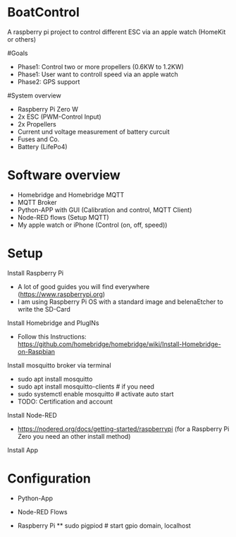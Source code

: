 # BoatControl
A raspberry pi project to control different ESC via an apple watch (HomeKit or others)

#Goals
* Phase1: Control two or more propellers (0.6KW to 1.2KW)
* Phase1: User want to controll speed via an apple watch
* Phase2: GPS support

#System overview
* Raspberry Pi Zero W
* 2x ESC (PWM-Control Input)
* 2x Propellers
* Current und voltage measurement of battery curcuit
* Fuses and Co.
* Battery (LifePo4)

# Software overview
* Homebridge and Homebridge MQTT
* MQTT Broker
* Python-APP with GUI (Calibration and control, MQTT Client)
* Node-RED flows (Setup MQTT)
* My apple watch or iPhone (Control (on, off, speed))

# Setup
Install Raspberry Pi
* A lot of good guides you will find everywhere (https://www.raspberrypi.org)
* I am using Raspberry Pi OS with a standard image and belenaEtcher to write the SD-Card

Install Homebridge and PlugINs
* Follow this Instructions: https://github.com/homebridge/homebridge/wiki/Install-Homebridge-on-Raspbian

Install mosquitto broker via terminal
* sudo apt install mosquitto
* sudo apt install mosquitto-clients # if you need
* sudo systemctl enable mosquitto   # activate auto start
* TODO: Certification and account

Install Node-RED
* https://nodered.org/docs/getting-started/raspberrypi (for a Raspberry Pi Zero you need an other install method)

Install App

# Configuration
* Python-App

* Node-RED Flows

* Raspberry Pi
** sudo pigpiod # start gpio domain, localhost
